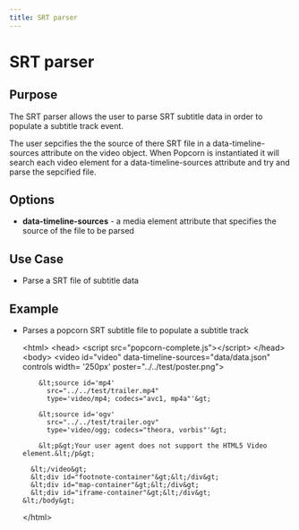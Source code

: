 ```yaml
---
title: SRT parser
---
```

# SRT parser #

## Purpose ##

The SRT parser allows the user to parse SRT subtitle data in order to populate a subtitle track event.

The user sepcifies the the source of there SRT file in a data-timeline-sources attribute on the video object.  When Popcorn is instantiated it will search each video element for a data-timeline-sources attribute and try and parse the sepcified file.

## Options ##

* **data-timeline-sources** - a media element attribute that specifies the source of the file to be parsed

## Use Case ##

* Parse a SRT file of subtitle data

## Example ##

* Parses a popcorn SRT subtitle file to populate a subtitle track

    &lt;html&gt;
      &lt;head&gt;
        &lt;script src="popcorn-complete.js"&gt;&lt;/script&gt;
      &lt;/head&gt;
      &lt;body&gt;
        &lt;video id="video" data-timeline-sources="data/data.json"
          controls
          width= '250px'
          poster="../../test/poster.png"&gt;

          &lt;source id='mp4'
            src="../../test/trailer.mp4"
            type='video/mp4; codecs="avc1, mp4a"'&gt;

          &lt;source id='ogv'
            src="../../test/trailer.ogv"
            type='video/ogg; codecs="theora, vorbis"'&gt;

          &lt;p&gt;Your user agent does not support the HTML5 Video element.&lt;/p&gt;

        &lt;/video&gt;
        &lt;div id="footnote-container"&gt;&lt;/div&gt;
        &lt;div id="map-container"&gt;&lt;/div&gt;
        &lt;div id="iframe-container"&gt;&lt;/div&gt;
      &lt;/body&gt;
    &lt;/html&gt;
